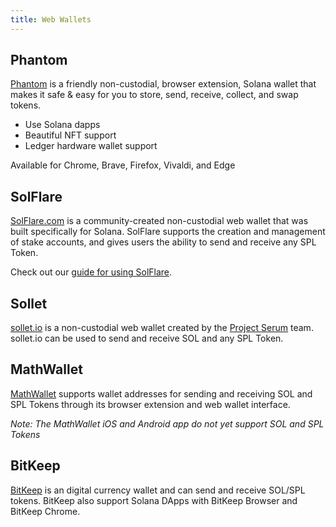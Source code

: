 ```yaml
---
title: Web Wallets
---
```


## Phantom

[Phantom](https://phantom.app/) is a friendly non-custodial, browser
extension, Solana wallet that makes it safe & easy for you to store, send,
receive, collect, and swap tokens.

- Use Solana dapps
- Beautiful NFT support
- Ledger hardware wallet support

Available for Chrome, Brave, Firefox, Vivaldi, and Edge

## SolFlare

[SolFlare.com](https://solflare.com/) is a community-created non-custodial
web wallet that was built specifically for Solana. SolFlare supports the creation
and management of stake accounts, and gives users the ability to send and receive
any SPL Token.

Check out our [guide for using SolFlare](solflare.md).

## Sollet

[sollet.io](https://www.sollet.io/) is a non-custodial web wallet created by the
[Project Serum](https://projectserum.com/) team. sollet.io can be used to send
and receive SOL and any SPL Token.

## MathWallet

[MathWallet](https://mathwallet.org/) supports wallet
addresses for sending and receiving SOL and SPL Tokens through its
browser extension and web wallet interface.

_Note: The MathWallet iOS and Android app do not yet support SOL and SPL Tokens_

## BitKeep
[BitKeep](https://bitkeep.com) is an digital currency wallet and can send and receive SOL/SPL tokens.
BitKeep also support Solana DApps with BitKeep Browser and BitKeep Chrome.
